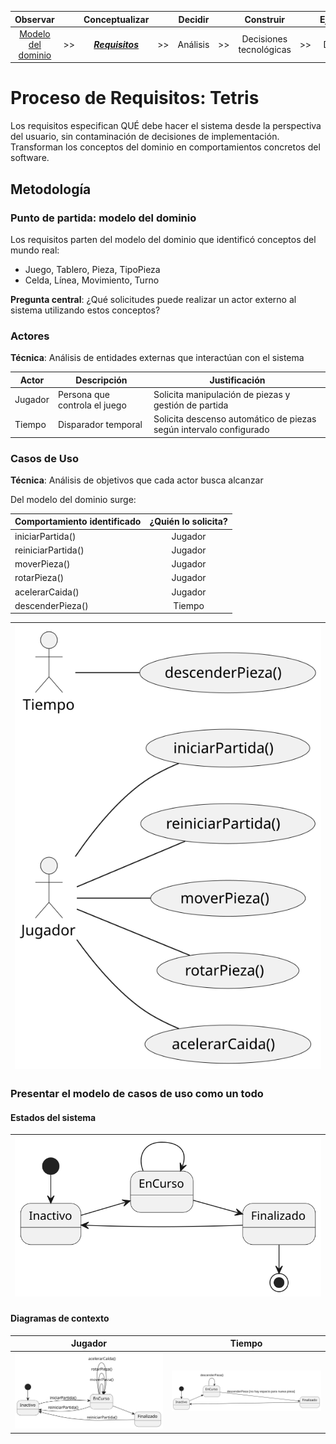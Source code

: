 <div align=center>

|Observar||Conceptualizar||Decidir||Construir||Ejecutar|
|:-:|:-:|:-:|:-:|:-:|:-:|:-:|:-:|:-:|
|[Modelo del dominio](/docs/modeloDelDominio.md)|>>|[***Requisitos***](/docs/ProcesoRequisitos.md)|>>|Análisis|>>|Decisiones tecnológicas|>>|Diseño|>>|[Código](/src/)

</div>

# Proceso de Requisitos: Tetris

Los requisitos especifican QUÉ debe hacer el sistema desde la perspectiva del usuario, sin contaminación de decisiones de implementación. Transforman los conceptos del dominio en comportamientos concretos del software.

## Metodología

### Punto de partida: modelo del dominio

Los requisitos parten del modelo del dominio que identificó conceptos del mundo real:

- Juego, Tablero, Pieza, TipoPieza
- Celda, Línea, Movimiento, Turno

**Pregunta central**: ¿Qué solicitudes puede realizar un actor externo al sistema utilizando estos conceptos?

### Actores

**Técnica**: Análisis de entidades externas que interactúan con el sistema

<div align=center>

|Actor|Descripción|Justificación|
|-|-|-|
|Jugador|Persona que controla el juego|Solicita manipulación de piezas y gestión de partida|
|Tiempo|Disparador temporal|Solicita descenso automático de piezas según intervalo configurado|

</div>

### Casos de Uso

**Técnica**: Análisis de objetivos que cada actor busca alcanzar

Del modelo del dominio surge:

<div align=center>

|Comportamiento identificado|¿Quién lo solicita?
|-|:-:|
|iniciarPartida()|Jugador |
|reiniciarPartida()|Jugador |
|moverPieza()|Jugador
|rotarPieza()|Jugador
|acelerarCaida()|Jugador
|descenderPieza()|Tiempo


|![](/images/modelosUML/DiagramaCasosUso.svg)
|-

</div>

### Presentar el modelo de casos de uso como un todo

#### Estados del sistema

<div align=center>

|![](/images/modelosUML/DiagramaDeContexto000.svg)
|-

</div>

#### Diagramas de contexto

<div align=center>

|Jugador|Tiempo|
|-|-|
|![](/images/modelosUML/DiagramaDeContexto001-ActorJugador.svg)|![](/images/modelosUML/DiagramaDeContexto001-ActorTiempo.svg)

</div>
